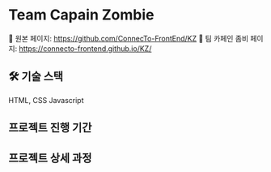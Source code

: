 # Team Capain Zombie

🧃 원본 페이지: https://github.com/ConnecTo-FrontEnd/KZ
🧟 팀 카페인 좀비 페이지: https://connecto-frontend.github.io/KZ/

## 🛠 기술 스택
HTML, CSS Javascript

## 프로젝트 진행 기간

## 프로젝트 상세 과정
